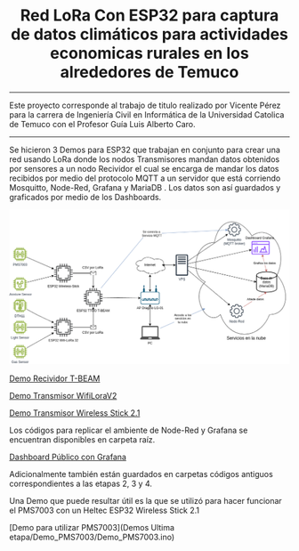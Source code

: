 
<h1 align="center">
  Red LoRa Con ESP32 para captura de datos climáticos para 
  actividades economicas rurales en los alrededores de Temuco
</h1>

------

Este proyecto corresponde al trabajo de titulo realizado por Vicente Pérez para la carrera de Ingeniería Civil en Informática de la Universidad Catolica de Temuco con el Profesor Guía Luis Alberto Caro.

------

Se hicieron 3 Demos para ESP32 que trabajan en conjunto para crear una red usando LoRa donde los nodos Transmisores mandan datos obtenidos por sensores a un nodo Recividor el cual se encarga de mandar los datos recibidos por medio del protocolo MQTT a un servidor que está corriendo Mosquitto, Node-Red, Grafana y MariaDB . Los datos son así guardados y graficados por medio de los Dashboards. 

![Diagrama de interacción de sistemas](/images/IntegracionSistemas.png)


[Demo Recividor T-BEAM](DEMO_CSV_receiver_TTGO_TBEAM/DEMO_CSV_receiver_TTGO_TBEAM.ino)

[Demo Transmisor WifiLoraV2](DEMO_CSV_Sender_WifiLoRaV2/DEMO_CSV_Sender_WifiLoRaV2.ino)

[Demo Transmisor Wireless Stick 2.1](DEMO_CSV_Sender_WirelessStick21/DEMO_CSV_Sender_WirelessStick21.ino)

Los códigos para replicar el ambiente de Node-Red y Grafana se encuentran disponibles en carpeta raíz.

[Dashboard Público con Grafana](http://localhost:3000/public-dashboards/94c0bb087d04442fb0c60637d3966544)

Adicionalmente también están guardados en carpetas códigos antiguos  correspondientes a las etapas 2, 3 y 4. 

Una Demo que puede resultar útil es la que se utilizó para hacer funcionar el PMS7003 con un Heltec ESP32 Wireless Stick 2.1

[Demo para utilizar PMS7003](Demos Ultima etapa/Demo_PMS7003/Demo_PMS7003.ino)

 
